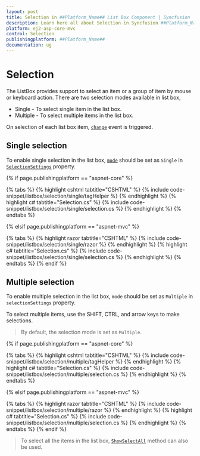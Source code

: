 ```yaml
---
layout: post
title: Selection in ##Platform_Name## List Box Component | Syncfusion
description: Learn here all about Selection in Syncfusion ##Platform_Name## List Box component of Syncfusion Essential JS 2 and more.
platform: ej2-asp-core-mvc
control: Selection
publishingplatform: ##Platform_Name##
documentation: ug
---
```



# Selection

The ListBox provides support to select an item or a group of item by mouse or keyboard action. There are two selection modes available in list box,

* Single -  To select single item in the list box.
* Multiple -  To select multiple items in the list box.

On selection of each list box item, [`change`](https://help.syncfusion.com/cr/aspnetcore-js2/Syncfusion.EJ2.DropDowns.ListBox.html#Syncfusion_EJ2_DropDowns_ListBox_Change) event is triggered.

## Single selection

To enable single selection in the list box, [`mode`](https://help.syncfusion.com/cr/cref_files/aspnetcore-js2/Syncfusion.EJ2~Syncfusion.EJ2.DropDowns.ListBoxSelectionSettings~Mode.html) should be set as `Single` in [`SelectionSettings`](https://help.syncfusion.com/cr/cref_files/aspnetcore-js2/Syncfusion.EJ2~Syncfusion.EJ2.DropDowns.ListBox~SelectionSettings.html) property.

{% if page.publishingplatform == "aspnet-core" %}

{% tabs %}
{% highlight cshtml tabtitle="CSHTML" %}
{% include code-snippet/listbox/selection/single/tagHelper %}
{% endhighlight %}
{% highlight c# tabtitle="Selection.cs" %}
{% include code-snippet/listbox/selection/single/selection.cs %}
{% endhighlight %}
{% endtabs %}

{% elsif page.publishingplatform == "aspnet-mvc" %}

{% tabs %}
{% highlight razor tabtitle="CSHTML" %}
{% include code-snippet/listbox/selection/single/razor %}
{% endhighlight %}
{% highlight c# tabtitle="Selection.cs" %}
{% include code-snippet/listbox/selection/single/selection.cs %}
{% endhighlight %}
{% endtabs %}
{% endif %}



## Multiple selection

To enable multiple selection in the list box, `mode` should be set as `Multiple` in `selectionSettings` property.

To select multiple items, use the SHIFT, CTRL, and arrow keys to make selections.

> By default, the selection mode is set as `Multiple`.

{% if page.publishingplatform == "aspnet-core" %}

{% tabs %}
{% highlight cshtml tabtitle="CSHTML" %}
{% include code-snippet/listbox/selection/multiple/tagHelper %}
{% endhighlight %}
{% highlight c# tabtitle="Selection.cs" %}
{% include code-snippet/listbox/selection/multiple/selection.cs %}
{% endhighlight %}
{% endtabs %}

{% elsif page.publishingplatform == "aspnet-mvc" %}

{% tabs %}
{% highlight razor tabtitle="CSHTML" %}
{% include code-snippet/listbox/selection/multiple/razor %}
{% endhighlight %}
{% highlight c# tabtitle="Selection.cs" %}
{% include code-snippet/listbox/selection/multiple/selection.cs %}
{% endhighlight %}
{% endtabs %}
{% endif %}



> To select all the items in the list box, [`ShowSelectAll`](https://help.syncfusion.com/cr/cref_files/aspnetcore-js2/Syncfusion.EJ2~Syncfusion.EJ2.DropDowns.ListBoxSelectionSettings~ShowSelectAll.html) method can also be used.